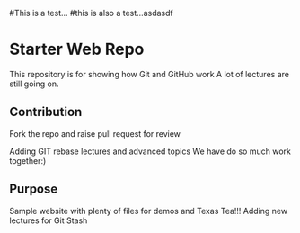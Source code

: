 #This is a test...
#this is also a test...asdasdf
# Starter Web Repo

This repository is for showing how Git and GitHub work
A lot of lectures are still going on.

## Contribution 
Fork the repo and raise pull request for review

Adding GIT rebase lectures and advanced topics
We have do so much work together:)

## Purpose

Sample website with plenty of files for demos and Texas Tea!!!
Adding new lectures for Git Stash